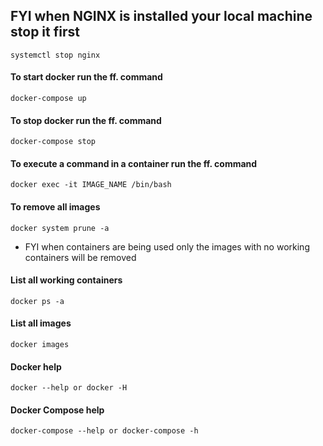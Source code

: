 ## FYI when NGINX is installed your local machine stop it first
```systemctl stop nginx```

#### To start docker run the ff. command
```docker-compose up```

#### To stop docker run the ff. command
```docker-compose stop```

#### To execute a command in a container run the ff. command
```docker exec -it IMAGE_NAME /bin/bash```

#### To remove all images
```docker system prune -a```

  - FYI when containers are being used only the images with no working containers will be removed

#### List all working containers
```docker ps -a```

#### List all images
```docker images```

#### Docker help
```docker --help or docker -H```

#### Docker Compose help
```docker-compose --help or docker-compose -h```
